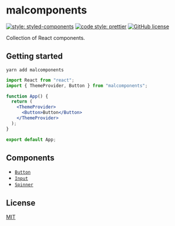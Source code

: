 # malcomponents

[![style: styled-components](https://img.shields.io/badge/style-%F0%9F%92%85%20styled--components-orange.svg?colorB=daa357&colorA=db748e)](https://github.com/styled-components/styled-components)
[![code style: prettier](https://img.shields.io/badge/code_style-prettier-ff69b4.svg)](https://github.com/prettier/prettier)
[![GitHub license](https://img.shields.io/badge/license-MIT-blue.svg)](https://github.com/malcodeman/malcomponents/blob/master/LICENSE)

Collection of React components.

## Getting started

```
yarn add malcomponents
```

```jsx
import React from "react";
import { ThemeProvider, Button } from "malcomponents";

function App() {
  return (
    <ThemeProvider>
      <Button>Button</Button>
    </ThemeProvider>
  );
}

export default App;
```

## Components

- [`Button`](./docs/Button.md)
- [`Input`](./docs/Input.md)
- [`Spinner`](./docs/Spinner.md)

## License

[MIT](./LICENSE)

